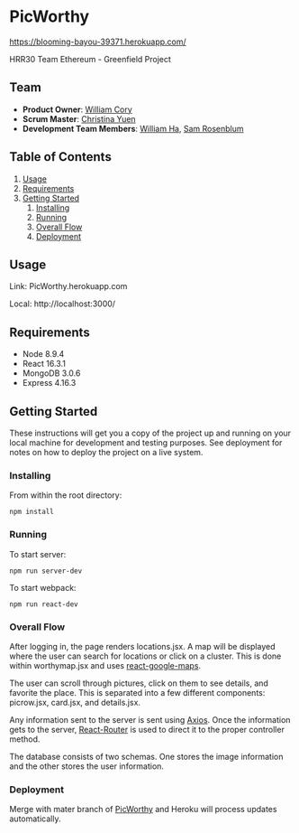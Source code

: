  # PicWorthy
 https://blooming-bayou-39371.herokuapp.com/
 
 HRR30 Team Ethereum - Greenfield Project
 
## Team

- __Product Owner__: [William Cory](https://github.com/roninjin10)
- __Scrum Master__: [Christina Yuen](https://github.com/ceyuen)
- __Development Team Members__: [William Ha](https://github.com/wvha), [Sam Rosenblum](https://github.com/slrosenblum)

## Table of Contents

1. [Usage](#Usage)
1. [Requirements](#requirements)
1. [Getting Started](#getting-started)
    1. [Installing](#installing)
    1. [Running](#running)
    1. [Overall Flow](#overall-flow)
    1. [Deployment](#deployment)

## Usage

Link: PicWorthy.herokuapp.com

Local: http://localhost:3000/

## Requirements

- Node 8.9.4
- React 16.3.1
- MongoDB 3.0.6
- Express 4.16.3

## Getting Started

These instructions will get you a copy of the project up and running on your local machine for development and testing purposes. See deployment for notes on how to deploy the project on a live system.

### Installing

From within the root directory:

```
npm install
```

### Running

To start server: 

```
npm run server-dev
```

To start webpack: 

```
npm run react-dev
```

### Overall Flow 

After logging in, the page renders locations.jsx. A map will be displayed where the user can search for locations or click on a cluster. This is done within worthymap.jsx and uses [react-google-maps](https://tomchentw.github.io/react-google-maps/).

The user can scroll through pictures, click on them to see details, and favorite the place. This is separated into a few different components: picrow.jsx, card.jsx, and details.jsx. 

Any information sent to the server is sent using [Axios](https://github.com/axios/axios). Once the information gets to the server, [React-Router](https://reacttraining.com/react-router/web/guides/basic-components) is used to direct it to the proper controller method. 

The database consists of two schemas. One stores the image information and the other stores the user information. 

### Deployment 

Merge with mater branch of [PicWorthy](https://github.com/PicWorthy/PicWorthy) and Heroku will process updates automatically. 

